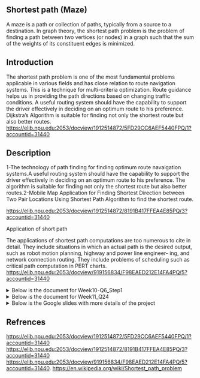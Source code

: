 ## Shortest path (Maze)

A maze is a path or collection of paths, typically from a source to a destination. In graph theory, the shortest path problem is the problem of finding a path between two vertices (or nodes) in a graph such that the sum of the weights of its constituent edges is minimized.

## Introduction

The shortest path problem is one of the most fundamental problems applicable in various fields and has close relation to route navigation systems. This is a technique for multi-criteria optimization. Route guidance helps us in providing the path directions based on changing traffic conditions. A useful routing system should have the capability to support the driver effectively in deciding on an optimum route to his preference. Dijkstra’s Algorithm is suitable for finding not only the shortest route but also better routes. https://elib.npu.edu:2053/docview/1912514872/5FD29CC6AEF5440FPQ/1?accountid=31440

## Description

1-The technology of path finding for finding optimum route navaigation systems.A useful routing system should have the capability to support the driver effectively in deciding on an optimum route to his preference. The algorithm is suitable for finding not only the shortest route but also better routes.2-Mobile Map Application for Finding Shortest Direction between Two Pair Locations Using Shortest Path Algorithm to find the shortest route.

https://elib.npu.edu:2053/docview/1912514872/8191B417FFEA4E85PQ/3?accountid=31440

Application of short path

The applications of shortest path computations are too numerous to cite in detail. They include situations in which an actual path is the desired output, such as robot motion planning, highway and power line engineer- ing, and network connection routing. They include problems of scheduling such as critical path computation in PERT charts. https://elib.npu.edu:2053/docview/919156834/F98EAED212E14FA4PQ/5?accountid=31440

<details>
<summary>Below is the document for Week10-Q6_Step1</summary>
<a href="https://github.com/Mahzoz/CS455_Algorithm_Maze_Project/blob/main/CS455_Week10-Q6_Step1_19560_Farishta.pdf"> document</a>
</details>

<details>
<summary>Below is the document for Week11_Q24</summary>
<a href="https://github.com/Mahzoz/CS455_Algorithm_Maze_Project/blob/main/CS455-Week11-Q24-19560-Farishta.pdf"> document</a>
</details>

<details>
<summary>Below is the Google slides with more details of the project</summary>
<a href="https://docs.google.com/presentation/d/1mXLDc4tceSh86ZhpB9g6sPFII40_-tNZoJWzHo6F3po/edit#slide=id.gcc4cf06f5e_0_45"> Slides</a>
</details>

## Refrences

https://elib.npu.edu:2053/docview/1912514872/5FD29CC6AEF5440FPQ/1?accountid=31440
https://elib.npu.edu:2053/docview/1912514872/8191B417FFEA4E85PQ/3?accountid=31440
https://elib.npu.edu:2053/docview/919156834/F98EAED212E14FA4PQ/5?accountid=31440.
https://en.wikipedia.org/wiki/Shortest_path_problem


